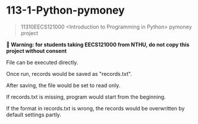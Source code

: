 # 113-1-Python-pymoney
> 11310EECS121000 &lt;Introduction to Programming in Python> pymoney project

**🚨 Warning: for students taking EECS121000 from NTHU, do not copy this project without consent**

File can be executed directly.

Once run, records would be saved as "records.txt".

After saving, the file would be set to read only.

If records.txt is missing, program would start from the beginning.

If the format in records.txt is wrong, the records would be overwritten by default settings partly.
